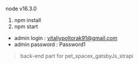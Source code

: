 node v16.3.0

1. npm install
2. npm start

 * admin login : vitaliypoltorak91@gmail.com
 * admin password : Password1

>back-end part for pet_spacex_gatsbyJs_strapi 
